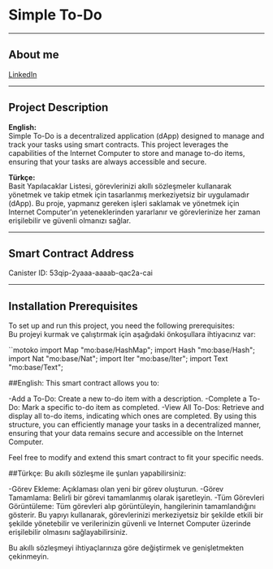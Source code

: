 # Simple To-Do

---

## About me
[LinkedIn](https://www.linkedin.com/in/onur-/)

---

## Project Description

**English:**  
Simple To-Do is a decentralized application (dApp) designed to manage and track your tasks using smart contracts. This project leverages the capabilities of the Internet Computer to store and manage to-do items, ensuring that your tasks are always accessible and secure.

**Türkçe:**  
Basit Yapılacaklar Listesi, görevlerinizi akıllı sözleşmeler kullanarak yönetmek ve takip etmek için tasarlanmış merkeziyetsiz bir uygulamadır (dApp). Bu proje, yapmanız gereken işleri saklamak ve yönetmek için Internet Computer'ın yeteneklerinden yararlanır ve görevlerinize her zaman erişilebilir ve güvenli olmanızı sağlar.

---

## Smart Contract Address

Canister ID: 53qip-2yaaa-aaaab-qac2a-cai

---

## Installation Prerequisites

To set up and run this project, you need the following prerequisites:  
Bu projeyi kurmak ve çalıştırmak için aşağıdaki önkoşullara ihtiyacınız var:

``motoko
import Map "mo:base/HashMap";
import Hash "mo:base/Hash";
import Nat "mo:base/Nat";
import Iter "mo:base/Iter";
import Text "mo:base/Text";


##English:
This smart contract allows you to:

-Add a To-Do: Create a new to-do item with a description.
-Complete a To-Do: Mark a specific to-do item as completed.
-View All To-Dos: Retrieve and display all to-do items, indicating which ones are completed.
By using this structure, you can efficiently manage your tasks in a decentralized manner, ensuring that your data remains secure and accessible on the Internet Computer.

Feel free to modify and extend this smart contract to fit your specific needs.

##Türkçe:
Bu akıllı sözleşme ile şunları yapabilirsiniz:

-Görev Ekleme: Açıklaması olan yeni bir görev oluşturun.
-Görev Tamamlama: Belirli bir görevi tamamlanmış olarak işaretleyin.
-Tüm Görevleri Görüntüleme: Tüm görevleri alıp görüntüleyin, hangilerinin tamamlandığını gösterir.
Bu yapıyı kullanarak, görevlerinizi merkeziyetsiz bir şekilde etkili bir şekilde yönetebilir ve verilerinizin güvenli ve Internet Computer üzerinde erişilebilir olmasını sağlayabilirsiniz.

Bu akıllı sözleşmeyi ihtiyaçlarınıza göre değiştirmek ve genişletmekten çekinmeyin.
